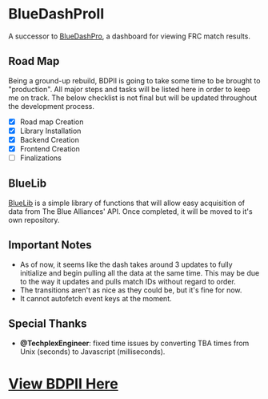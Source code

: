 # BlueDashProⅡ

A successor to [BlueDashPro](https://github.com/sykeben/BlueDashPro), a dashboard for viewing FRC match results.

## Road Map

Being a ground-up rebuild, BDPⅡ is going to take some time to be brought to "production". All major steps and tasks will be listed here in order to keep me on track. The below checklist is not final but will be updated throughout the development process.

- [x]  Road map Creation
- [x]  Library Installation
- [x]  Backend Creation
- [x]  Frontend Creation
- [ ]  Finalizations

## BlueLib

[BlueLib](backend/bluelib.js) is a simple library of functions that will allow easy acquisition of data from The Blue Alliances' API. Once completed, it will be moved to it's own repository.

## Important Notes

- As of now, it seems like the dash takes around 3 updates to fully initialize and begin pulling all the data at the same time. This may be due to the way it updates and pulls match IDs without regard to order.
- The transitions aren't as nice as they could be, but it's fine for now.
- It cannot autofetch event keys at the moment.

## Special Thanks

- **@TechplexEngineer**: fixed time issues by converting TBA times from Unix (seconds) to Javascript (milliseconds).

# [View BDPⅡ Here](https://sykeben.github.io/BlueDashProII)
